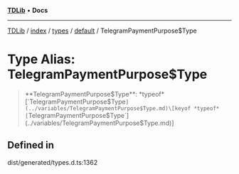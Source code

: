 [**TDLib**](../../../../../../README.md) • **Docs**

***

[TDLib](../../../../../../modules.md) / [index](../../../../../README.md) / [types](../../../README.md) / [default](../README.md) / TelegramPaymentPurpose$Type

# Type Alias: TelegramPaymentPurpose$Type

> **TelegramPaymentPurpose$Type**: *typeof* [`TelegramPaymentPurpose$Type`](../variables/TelegramPaymentPurpose$Type.md)\[keyof *typeof* [`TelegramPaymentPurpose$Type`](../variables/TelegramPaymentPurpose$Type.md)\]

## Defined in

dist/generated/types.d.ts:1362
